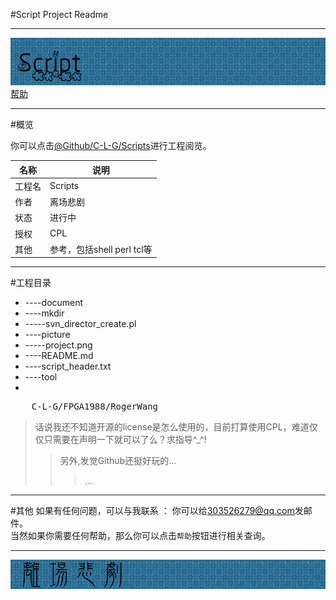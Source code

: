 #Script Project Readme
***

![Project icon](https://raw.githubusercontent.com/C-L-G/scripts/master/resource/picture/project.png)
        [帮助](https://guides.github.com/activities/hello-world/)
***
#概览

你可以点击[@Github/C-L-G/Scripts](https://github.com/C-L-G/scripts])进行工程阅览。

| 名称             	|  说明 						|
| ------------------------|--------------------|
| 工程名    			|  Scripts            		|
| 作者           	|  离场悲剧   				|
| 状态            	|  进行中                  	|
| 授权           	|  CPL                   	|
| 其他           	|  参考，包括shell perl tcl等|         

***
#工程目录

* ----document
* ----mkdir 
* -----svn_director_create.pl
* ----picture 
* -----project.png
* ----README.md
* ----script_header.txt
* ----tool
* 
<pre>
	C-L-G/FPGA1988/RogerWang
</pre>
>话说我还不知道开源的license是怎么使用的，目前打算使用CPL，难道仅仅只需要在声明一下就可以了么？求指导^_^!<br>
>>另外,发觉Github还挺好玩的...</br>
>>>... 

***
#其他 
如果有任何问题，可以与我联系 ：
你可以给<303526279@qq.com>发邮件。<br>
当然如果你需要任何帮助，那么你可以点击`帮助`按钮进行相关查询。   
***
![signed](https://raw.githubusercontent.com/C-L-G/scripts/master/resource/picture/signed.png)